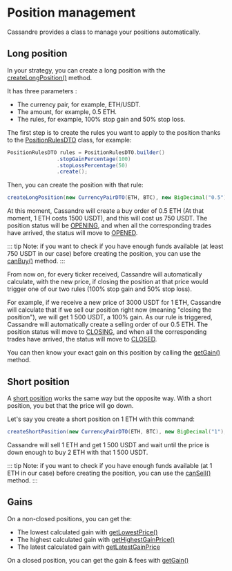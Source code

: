 # Position management
Cassandre provides a class to manage your positions automatically.

## Long position
In your strategy, you can create a long position with the [createLongPosition()](https://www.javadoc.io/doc/tech.cassandre.trading.bot/cassandre-trading-bot-spring-boot-autoconfigure/latest/tech/cassandre/trading/bot/strategy/GenericCassandreStrategy.html#createLongPosition%28tech.cassandre.trading.bot.dto.util.CurrencyPairDTO,java.math.BigDecimal,tech.cassandre.trading.bot.dto.position.PositionRulesDTO%29) method.

It has three parameters : 

* The currency pair, for example, ETH/USDT.
* The amount, for example, 0.5 ETH.
* The rules, for example, 100% stop gain and 50% stop loss.

The first step is to create the rules you want to apply to the position thanks to the [PositionRulesDTO](https://www.javadoc.io/doc/tech.cassandre.trading.bot/cassandre-trading-bot-spring-boot-autoconfigure/latest/tech/cassandre/trading/bot/dto/position/PositionRulesDTO.html) class, for example: 

```java
PositionRulesDTO rules = PositionRulesDTO.builder()
                .stopGainPercentage(100)
                .stopLossPercentage(50)
                .create();
```

Then, you can create the position with that rule: 
```java
createLongPosition(new CurrencyPairDTO(ETH, BTC), new BigDecimal("0.5"), rules);
```

At this moment, Cassandre will create a buy order of 0.5 ETH (At that moment, 1 ETH costs 1500 USDT), and this will cost us 750 USDT. The position status will be [OPENING](https://www.javadoc.io/doc/tech.cassandre.trading.bot/cassandre-trading-bot-spring-boot-autoconfigure/latest/tech/cassandre/trading/bot/dto/position/PositionStatusDTO.html#OPENING), and when all the corresponding trades have arrived, the status will move to [OPENED](https://www.javadoc.io/doc/tech.cassandre.trading.bot/cassandre-trading-bot-spring-boot-autoconfigure/latest/tech/cassandre/trading/bot/dto/position/PositionStatusDTO.html#OPENED).

::: tip
Note: if you want to check if you have enough funds available (at least 750 USDT in our case) before creating the position, you can use the [canBuy()](https://www.javadoc.io/doc/tech.cassandre.trading.bot/cassandre-trading-bot-spring-boot-autoconfigure/latest/tech/cassandre/trading/bot/strategy/GenericCassandreStrategy.html#canBuy%28tech.cassandre.trading.bot.dto.user.AccountDTO,tech.cassandre.trading.bot.dto.util.CurrencyPairDTO,java.math.BigDecimal%29) method.
:::

From now on, for every ticker received, Cassandre will automatically calculate, with the new price, if closing the position at that price would trigger one of our two rules (100% stop gain and 50% stop loss).

For example, if we receive a new price of 3000 USDT for 1 ETH, Cassandre will calculate that if we sell our position right now (meaning "closing the position"), we will get 1 500 USDT, a 100% gain. As our rule is triggered, Cassandre will automatically create a selling order of our 0.5 ETH. The position status will move to [CLOSING](https://www.javadoc.io/doc/tech.cassandre.trading.bot/cassandre-trading-bot-spring-boot-autoconfigure/latest/tech/cassandre/trading/bot/dto/position/PositionStatusDTO.html#CLOSING), and when all the corresponding trades have arrived, the status will move to [CLOSED](https://www.javadoc.io/doc/tech.cassandre.trading.bot/cassandre-trading-bot-spring-boot-autoconfigure/latest/tech/cassandre/trading/bot/dto/position/PositionStatusDTO.html#CLOSED).

You can then know your exact gain on this position by calling the [getGain()](https://www.javadoc.io/doc/tech.cassandre.trading.bot/cassandre-trading-bot-spring-boot-autoconfigure/latest/tech/cassandre/trading/bot/dto/position/PositionDTO.html#getGain%28%29) method. 

## Short position
A [short position](https://www.javadoc.io/doc/tech.cassandre.trading.bot/cassandre-trading-bot-spring-boot-autoconfigure/latest/tech/cassandre/trading/bot/strategy/GenericCassandreStrategy.html#createShortPosition(tech.cassandre.trading.bot.dto.util.CurrencyPairDTO,java.math.BigDecimal,tech.cassandre.trading.bot.dto.position.PositionRulesDTO)) works the same way but the opposite way. With a short position, you bet that the price will go down.

Let's say you create a short position on 1 ETH with this command:

```java
createShortPosition(new CurrencyPairDTO(ETH, BTC), new BigDecimal("1"), rules);
```

Cassandre will sell 1 ETH and get 1 500 USDT and wait until the price is down enough to buy 2 ETH with that 1 500 USDT. 

::: tip
Note: if you want to check if you have enough funds available (at 1 ETH in our case) before creating the position, you can use the [canSell()](https://www.javadoc.io/doc/tech.cassandre.trading.bot/cassandre-trading-bot-spring-boot-autoconfigure/latest/tech/cassandre/trading/bot/strategy/GenericCassandreStrategy.html#canSell%28tech.cassandre.trading.bot.dto.util.CurrencyDTO,java.math.BigDecimal%29) method.
:::

## Gains
On a non-closed positions, you can get the:
* The lowest calculated gain with [getLowestPrice()](https://www.javadoc.io/doc/tech.cassandre.trading.bot/cassandre-trading-bot-spring-boot-autoconfigure/latest/tech/cassandre/trading/bot/dto/position/PositionDTO.html#getLowestCalculatedGain())
* The highest calculated gain with [getHighestGainPrice()](https://www.javadoc.io/doc/tech.cassandre.trading.bot/cassandre-trading-bot-spring-boot-autoconfigure/latest/tech/cassandre/trading/bot/dto/position/PositionDTO.html#getHighestGainPrice())
* The latest calculated gain with [getLatestGainPrice](https://www.javadoc.io/doc/tech.cassandre.trading.bot/cassandre-trading-bot-spring-boot-autoconfigure/latest/tech/cassandre/trading/bot/dto/position/PositionDTO.html#getLatestGainPrice())

On a closed position, you can get the gain & fees with [getGain()](https://www.javadoc.io/doc/tech.cassandre.trading.bot/cassandre-trading-bot-spring-boot-autoconfigure/latest/tech/cassandre/trading/bot/dto/position/PositionDTO.html#getGain())
